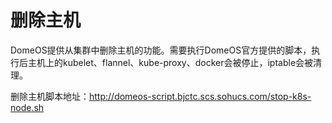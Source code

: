 # 删除主机

DomeOS提供从集群中删除主机的功能。需要执行DomeOS官方提供的脚本，执行后主机上的kubelet、flannel、kube-proxy、docker会被停止，iptable会被清理。

删除主机脚本地址：http://domeos-script.bjctc.scs.sohucs.com/stop-k8s-node.sh
